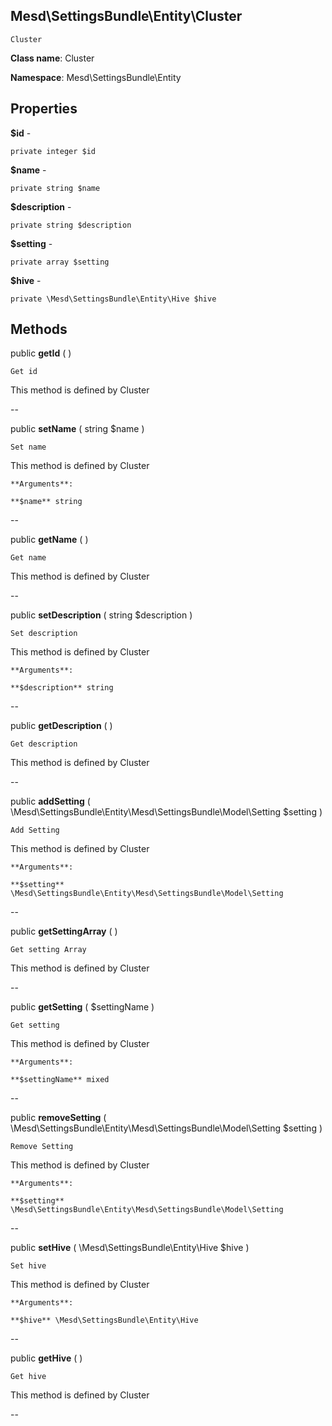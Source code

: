 Mesd\SettingsBundle\Entity\Cluster
---------------

    Cluster

    


**Class name**: Cluster

**Namespace**: Mesd\SettingsBundle\Entity









Properties
----------


**$id** - 



    private integer $id






**$name** - 



    private string $name






**$description** - 



    private string $description






**$setting** - 



    private array $setting






**$hive** - 



    private \Mesd\SettingsBundle\Entity\Hive $hive






Methods
-------


public **getId** (  )


    Get id







This method is defined by Cluster



--


public **setName** ( string $name )


    Set name







This method is defined by Cluster


    **Arguments**:

    **$name** string 


--


public **getName** (  )


    Get name







This method is defined by Cluster



--


public **setDescription** ( string $description )


    Set description







This method is defined by Cluster


    **Arguments**:

    **$description** string 


--


public **getDescription** (  )


    Get description







This method is defined by Cluster



--


public **addSetting** ( \Mesd\SettingsBundle\Entity\Mesd\SettingsBundle\Model\Setting $setting )


    Add Setting







This method is defined by Cluster


    **Arguments**:

    **$setting** \Mesd\SettingsBundle\Entity\Mesd\SettingsBundle\Model\Setting 


--


public **getSettingArray** (  )


    Get setting Array







This method is defined by Cluster



--


public **getSetting** ( $settingName )


    Get setting







This method is defined by Cluster


    **Arguments**:

    **$settingName** mixed 


--


public **removeSetting** ( \Mesd\SettingsBundle\Entity\Mesd\SettingsBundle\Model\Setting $setting )


    Remove Setting







This method is defined by Cluster


    **Arguments**:

    **$setting** \Mesd\SettingsBundle\Entity\Mesd\SettingsBundle\Model\Setting 


--


public **setHive** ( \Mesd\SettingsBundle\Entity\Hive $hive )


    Set hive







This method is defined by Cluster


    **Arguments**:

    **$hive** \Mesd\SettingsBundle\Entity\Hive 


--


public **getHive** (  )


    Get hive







This method is defined by Cluster



--

